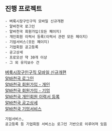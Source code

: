 ## 진행 프로젝트

```
- 벼룩시장구인구직 모바일 신규개편
- 알바천국 로그인
- 알바천국 회원가입(모든 페이지)
- 개인회원 이력서 등록(이력서 관련 모든 페이지)
- 기업서비스(모든 페이지)
- 기업회원 공고등록
- 공고상세
- 프로모션 약 30개 이상
- 그 외 유지보수 건
```

[벼룩시장구인구직 모바일 신규개편](http://m.findjob.co.kr/)<br>
[알바천국 로그인](https://m.alba.co.kr/login/Login.asp)<br>
[알바천국 회원가입 - 개인](https://sign.alba.co.kr/user/join/JoinRegFormP.asp)<br>
[알바천국 회원가입 - 기업](https://sign.alba.co.kr/user/join/JoinRegFormC.asp)<br>
[알바천국 개인회원 이력서 등록](https://m.alba.co.kr/person/resume/Regist.asp?formtype=NORMAL)<br>
[알바천국 공고상세](http://m.alba.co.kr/job/JobDetail.asp?adid=99004742)<br>
[알바천국 기업서비스](https://m.alba.co.kr/biz/Main.asp)

```
기업서비스, 
공고등록 등 기업회원 서비스는 로그인 기반으로 이루어져 있음
```
